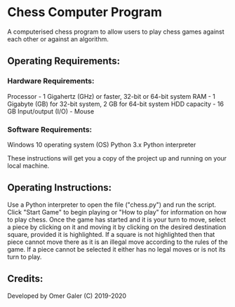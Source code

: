 # Chess Computer Program

A computerised chess program to allow users to play chess games against each other or against
an algorithm.

## Operating Requirements:

### Hardware Requirements:

Processor - 1 Gigahertz (GHz) or faster, 32-bit or 64-bit system
RAM - 1 Gigabyte (GB) for 32-bit system, 2 GB for 64-bit system
HDD capacity - 16 GB
Input/output (I/O) - Mouse

### Software Requirements:

Windows 10 operating system (OS)
Python 3.x
Python interpreter

These instructions will get you a copy of the project up and running on your local machine.

## Operating Instructions:

Use a Python interpreter to open the file ("chess.py") and run the script.
Click "Start Game" to begin playing or "How to play" for information on how to play chess.
Once the game has started and it is your turn to move, select a piece by clicking on it and
moving it by clicking on the desired destination square, provided it is highlighted. If a square is not highlighted
then that piece cannot move there as it is an illegal move according to the rules of the game. If a piece cannot be
selected it either has no legal moves or is not its turn to play.



## Credits:
Developed by Omer Galer
(C) 2019-2020
